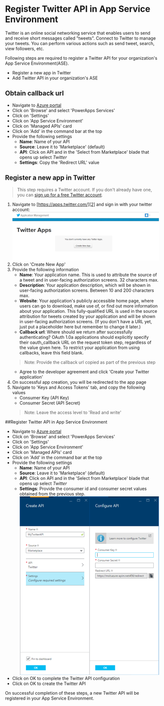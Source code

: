 <properties
	pageTitle="Register your organization's Twitter API"
	description="IT Doc: Register your organization's Twitter API"
	services=""
    suite="powerapps"
	documentationCenter="" 
	authors="rajram"
	manager="dwrede"
	editor=""/>

<tags
   ms.service="powerapps"
   ms.devlang="na"
   ms.topic="article"
   ms.tgt_pltfrm="na"
   ms.workload="na" 
   ms.date="11/20/2015"
   ms.author="rajram"/>

# Register Twitter API in App Service Environment

Twitter is an online social networking service that enables users to send and receive short messages called "tweets". Connect to Twitter to manage your tweets. You can perform various actions such as send tweet, search, view followers, etc.

Following steps are required to register a Twitter API for your organization's App Service Environment(ASE).

- Register a new app in Twitter
- Add Twitter API in your organization's ASE

## Obtain callback url
- Navigate to [Azure portal][4]
- Click on 'Browse' and select 'PowerApps Services'
- Click on 'Settings'
- Click on 'App Service Environment'
- Click on 'Managed APIs' card
- Click on 'Add' in the command bar at the top
- Provide the following settings
	- **Name**: Name of your API
	- **Source**: Leave it to 'Marketplace' (default)
	- **API**: Click on API and in the 'Select from Marketplace' blade that opens up select _Twitter_
	- **Settings**: Copy the 'Redirect URL' value

## Register a new app in Twitter
> This step requires a Twitter account. If you don't already have one, you can [sign up for a free Twitter account][1].


1. Navigate to [https://apps.twitter.com/][2] and sign in with your twitter account:  
![Twitter apps page][3]
2. Click on 'Create New App'
3. Provide the following information
	- **Name**: Your application name. This is used to attribute the source of a tweet and in user-facing authorization screens. 32 characters max.
	- **Description**: Your application description, which will be shown in user-facing authorization screens. Between 10 and 200 characters max.
	- **Website**: Your application's publicly accessible home page, where users can go to download, make use of, or find out more information about your application. This fully-qualified URL is used in the source attribution for tweets created by your application and will be shown in user-facing authorization screens. (If you don't have a URL yet, just put a placeholder here but remember to change it later.)
	- **Callback url**: Where should we return after successfully authenticating? OAuth 1.0a applications should explicitly specify their oauth_callback URL on the request token step, regardless of the value given here. To restrict your application from using callbacks, leave this field blank.
	> Note: Provide the callback url copied as part of the previous step
	- Agree to the developer agreement and click 'Create your Twitter application'
4. On successful app creation, you will be redirected to the app page
5. Navigate to 'Keys and Access Tokens' tab, and copy the following values
	- Consumer Key (API Key)
	- Consumer Secret (API Secret)
	> Note: Leave the access level to 'Read and write'

##Register Twitter API in App Service Environment
- Navigate to [Azure portal][4]
- Click on 'Browse' and select 'PowerApps Services'
- Click on 'Settings'
- Click on 'App Service Environment'
- Click on 'Managed APIs' card
- Click on 'Add' in the command bar at the top
- Provide the following settings
	- **Name**: Name of your API
	- **Source**: Leave it to 'Marketplace' (default)
	- **API**: Click on API and in the 'Select from Marketplace' blade that opens up select _Twitter_
	- **Settings**: Provide the consumer id and consumer secret values obtained from the previous step.  
	![Configure twitter api][5]
- Click on OK to complete the Twitter API configuration
- Click on OK to create the Twitter API

On successful completion of these steps, a new Twitter API will be registered in your App Service Environment.

<!--References-->
[1]: https://twitter.com/signup
[2]: https://apps.twitter.com/
[3]: ./media/powerapps-register-apis-twitter/twitter-apps.PNG
[4]: https://portal.azure.com
[5]: ./media/powerapps-register-apis-twitter/configure-twitter-api.PNG